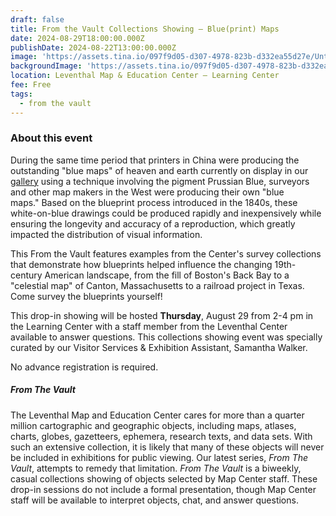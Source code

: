 ```yaml
---
draft: false
title: From the Vault Collections Showing — Blue(print) Maps
date: 2024-08-29T18:00:00.000Z
publishDate: 2024-08-22T13:00:00.000Z
image: 'https://assets.tina.io/097f9d05-d307-4978-823b-d332ea55d27e/Untitled.jpeg'
backgroundImage: 'https://assets.tina.io/097f9d05-d307-4978-823b-d332ea55d27e/Untitled.jpeg'
location: Leventhal Map & Education Center – Learning Center
fee: Free
tags:
  - from the vault
---
```


### About this event

During the same time period that printers in China were producing the outstanding "blue maps" of heaven and earth currently on display in our [gallery](https://www.leventhalmap.org/digital-exhibitions/heaven-and-earth/) using a technique involving the pigment Prussian Blue, surveyors and other map makers in the West were producing their own "blue maps." Based on the blueprint process introduced in the 1840s, these white-on-blue drawings could be produced rapidly and inexpensively while ensuring the longevity and accuracy of a reproduction, which greatly impacted the distribution of visual information.

This From the Vault features examples from the Center's survey collections that demonstrate how blueprints helped influence the changing 19th-century American landscape, from the fill of Boston's Back Bay to a "celestial map" of Canton, Massachusetts to a railroad project in Texas. Come survey the blueprints yourself!

This drop-in showing will be hosted **Thursday**, August 29 from 2-4 pm in the Learning Center with a staff member from the Leventhal Center available to answer questions. This collections showing event was specially curated by our Visitor Services & Exhibition Assistant, Samantha Walker.

No advance registration is required.

##### ***From The Vault***

The Leventhal Map and Education Center cares for more than a quarter million cartographic and geographic objects, including maps, atlases, charts, globes, gazetteers, ephemera, research texts, and data sets. With such an extensive collection, it is likely that many of these objects will never be included in exhibitions for public viewing. Our latest series, *From The Vault*, attempts to remedy that limitation. *From The Vault* is a biweekly, casual collections showing of objects selected by Map Center staff. These drop-in sessions do not include a formal presentation, though Map Center staff will be available to interpret objects, chat, and answer questions.

